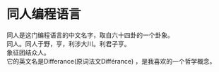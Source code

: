 # 同人编程语言
同人是这门编程语言的中文名字，取自六十四卦的一个卦象。  
同人。同人于野，亨，利涉大川。利君子亨。  
象征团结众人。  
它的英文名是Differance(原词法文Différance) ，是我喜欢的一个哲学概念。  
